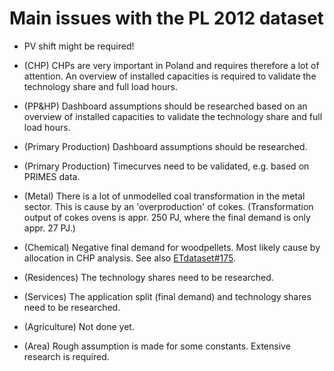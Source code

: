 # Main issues with the PL 2012 dataset

- PV shift might be required!

- (CHP) CHPs are very important in Poland and requires therefore a lot of attention. An overview of installed capacities is required to validate the technology share and full load hours.

- (PP&HP) Dashboard assumptions should be researched based on an overview of installed capacities to validate the technology share and full load hours.

- (Primary Production) Dashboard assumptions should be researched.

- (Primary Production) Timecurves need to be validated, e.g. based on PRIMES data.

- (Metal) There is a lot of unmodelled coal transformation in the metal sector. This is cause by an 'overproduction' of cokes. (Transformation output of cokes ovens is appr. 250 PJ, where the final demand is only appr. 27 PJ.)

- (Chemical) Negative final demand for woodpellets. Most likely cause by allocation in CHP analysis. See also [ETdataset#175](https://github.com/quintel/etdataset/issues/175).

- (Residences) The technology shares need to be researched.

- (Services) The application split (final demand) and technology shares need to be researched.

- (Agriculture) Not done yet.

- (Area) Rough assumption is made for some constants. Extensive research is required.